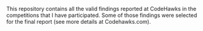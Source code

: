 This repository contains all the valid findings reported at CodeHawks in the competitions that I have participated. Some of those findings were selected for the final report (see more details at Codehawks.com).
